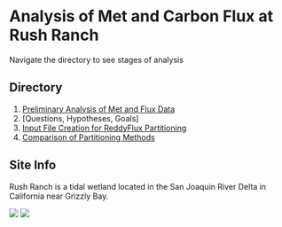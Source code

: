 # Analysis of Met and Carbon Flux at Rush Ranch

Navigate the directory to see stages of analysis

## Directory

1. [Preliminary Analysis of Met and Flux Data](https://srussell2416.github.io/Rush_Ranch/ReddyProc_Analysis.html)
2. [Questions, Hypotheses, Goals]
3. [Input File Creation for ReddyFlux Partitioning](https://srussell2416.github.io/Rush_Ranch/RR_ReddyProc_Prep.html)
4. [Comparison of Partitioning Methods](https://srussell2416.github.io/Rush_Ranch/ReddyProc_Analysis.html)

## Site Info

Rush Ranch is a tidal wetland located in the San Joaquin River Delta in California near Grizzly Bay.

![](https://www.dailyrepublic.com/files/2016/09/14-Rush-Ranch-1.jpg)
![](https://www.researchgate.net/profile/Richard_Connon/publication/318613605/figure/fig2/AS:525762449362944@1502362944291/Map-of-Suisun-Marsh-and-Suisun-Bay-Map-depicts-distribution-canals-where-barriers-could.png)
